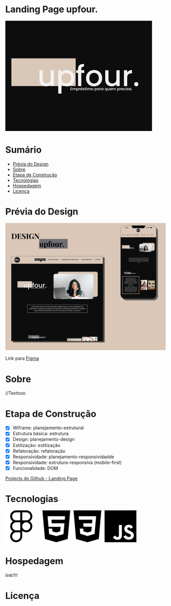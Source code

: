 # Landing Page upfour.
![Logo](assets/img/README/logo-readme.png)

# Sumário
<!--ts-->
   * [Prévia do Design](#previa-do-design)
   * [Sobre](#Sobre)
   * [Etapa de Construção](#etapa-de-construção)
   * [Tecnologias](#tecnologias)
   * [Hospedagem](#hospedagem)
   * [Licença](#licença)

<!--te-->


# Prévia do Design
![Previa de Design](assets/img/README/previa-do-site.png)

Link para
[Figma](https://www.figma.com/file/65dlz2DhUriWut9usaeHGE/Projeto-Landing-Page---Upfour?node-id=45%3A108&t=gY91RIABDafnr29e-1)


# Sobre

//Textooo

# Etapa de Construção

- [x]  Wiframe: planejamento-estrutural
- [x]  Estrutura básica: estrutura
- [x]  Design: planejamento-design
- [x]  Estilização:  estilização
- [x]  Refatoração: refatoração
- [x]  Responsividade: planejamento-responsividadde 
- [x]  Responsividade: estrutura-responsiva (mobile-first)
- [x]  Funcionalidade: DOM

[Projects do Github - Landing Page](https://github.com/users/MiaAntunes/projects/4/views/2)


# Tecnologias

![Figma](assets/img/README/figma.svg)
![HTML](assets/img/README/html5.svg)
![CSS](assets/img/README/css3.svg)
![Figma](assets/img/README/javascript.svg)


# Hospedagem

link!!!!

# Licença

